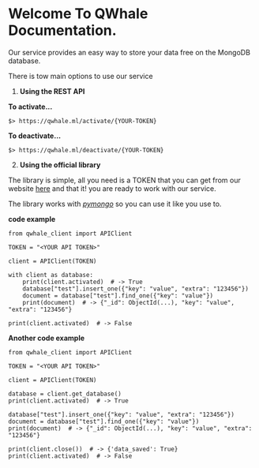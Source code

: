 # Welcome To QWhale Documentation.

Our service provides an easy way to store your data free on the MongoDB database.

There is tow main options to use our service  

1) **Using the REST API**

__To activate...__
```
$> https://qwhale.ml/activate/{YOUR-TOKEN}
```
__To deactivate...__
```
$> https://qwhale.ml/deactivate/{YOUR-TOKEN}
```

2) **Using the official library**

The library is simple, all you need is a TOKEN that you can get from our website [here](http://qwhale.ml)
and that it! you are ready to work with our service.

The library works with [_pymongo_](https://github.com/mongodb/mongo-python-driver) so you can use it like you use to.

**code example**
```
from qwhale_client import APIClient

TOKEN = "<YOUR API TOKEN>"

client = APIClient(TOKEN)

with client as database:
    print(client.activated)  # -> True
    database["test"].insert_one({"key": "value", "extra": "123456"})
    document = database["test"].find_one({"key": "value"})
    print(document)  # -> {"_id": ObjectId(...), "key": "value", "extra": "123456"}

print(client.activated)  # -> False
```

**Another code example**
```
from qwhale_client import APIClient

TOKEN = "<YOUR API TOKEN>"

client = APIClient(TOKEN)

database = client.get_database()
print(client.activated)  # -> True

database["test"].insert_one({"key": "value", "extra": "123456"})
document = database["test"].find_one({"key": "value"})
print(document)  # -> {"_id": ObjectId(...), "key": "value", "extra": "123456"}

print(client.close())  # -> {'data_saved': True}
print(client.activated)  # -> False
```
